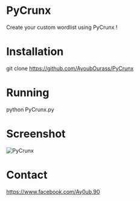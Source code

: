 # PyCrunx
Create your custom wordlist using PyCrunx ! 
# Installation
git clone https://github.com/AyoubOurass/PyCrunx
# Running 
python PyCrunx.py
# Screenshot
![PyCrunx](https://user-images.githubusercontent.com/45905472/65641852-be04c800-dfe5-11e9-82f5-327f56b9cf82.png)
# Contact 
https://www.facebook.com/Ay0ub.90
